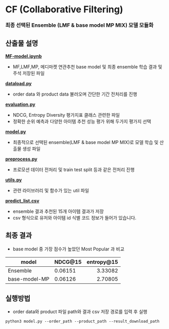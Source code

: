 # CF (Collaborative Filtering)
<font size=3>**최종 선택된 Ensemble (LMF & base model MP MIX) 모델 모듈화**</font>   

## 산출물 설명

**[MF-model.ipynb](MF-model.ipynb)**   
- MF,LMF,MP, 메디마켓 연관추천 base model 및 최종 ensemble 학습 결과 및 주석 저장된 파일

**[dataload.py](dataload.py)**   
- order data 와 product data 불러오며 간단한 기간 전처리를 진행

**[evaluation.py](evaluation.py)**   
- NDCG, Entropy Diversity 평가지표 클래스 관련한 파일
- 정확한 순위 예측과 다양한 아이템 추천 성능 평가 위해 두가지 평가지 선택

**[model.py](model.py)**
- 최종적으로 선택된 ensemble(LMF & base model MP MIX)로 모델 학습 및 산출물 생성 파일

**[preprocess.py](preprocess.py)**
- 프로모션 데이터 전처리 및 train test split 등과 같은 전처리 진행

**[utils.py](utils.py)**
- 관련 라이브러리 및 함수가 있는 util 파일

**[predict_list.csv](predict_list.csv)**
- ensemble 결과 추천된 15개 아이템 결과가 저장
- csv 형식으로 유저와 아이템 id 식별 코드 정보가 들어가 있습니다.

## 최종 결과

- base model 중 가장 점수가 높았던 Most Popular 과 비교

|model| NDCG@15 | entropy@15 |
|---|-------|--------:|
|Ensemble| 0.06151| 3.33082 |  
|base-model-MP| 0.06126| 2.70805 |

## 실행방법

- order data와 product 파일 path와 결과 csv 저장 경로를 입력 후 실행
```
python3 model.py --order_path --product_path --result_download_path
```
